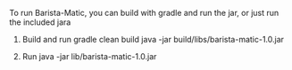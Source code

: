 To run Barista-Matic, you can build with gradle and run the jar, or just run the included jara

1. Build and run
gradle clean build
java -jar build/libs/barista-matic-1.0.jar

2. Run
java -jar lib/barista-matic-1.0.jar
